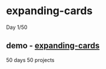 # expanding-cards
Day 1/50

demo - [expanding-cards](https://kind-snyder-7593a2.netlify.app/)
---
50 days 50 projects
